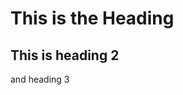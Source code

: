 This is the Heading
===================

This is heading 2
------------------


and heading 3
~~~~~~~~~~~~~